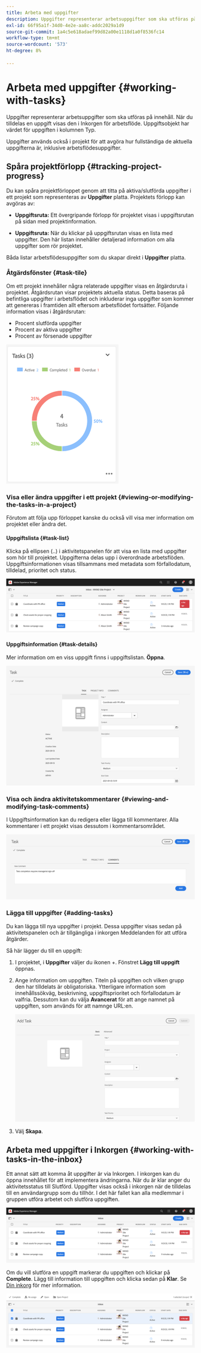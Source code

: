 ```yaml
---
title: Arbeta med uppgifter
description: Uppgifter representerar arbetsuppgifter som ska utföras på innehåll och används i projekt för att fastställa slutförandenivån för aktuella uppgifter
exl-id: 66f95a1f-34d0-4e2e-aa8c-addc2029a1d9
source-git-commit: 1a4c5e618adaef99d82a00e1118d1a0f8536fc14
workflow-type: tm+mt
source-wordcount: '573'
ht-degree: 8%

---
```


# Arbeta med uppgifter {#working-with-tasks}

Uppgifter representerar arbetsuppgifter som ska utföras på innehåll. När du tilldelas en uppgift visas den i Inkorgen för arbetsflöde. Uppgiftsobjekt har värdet för uppgiften i kolumnen Typ.

Uppgifter används också i projekt för att avgöra hur fullständiga de aktuella uppgifterna är, inklusive arbetsflödesuppgifter.

## Spåra projektförlopp {#tracking-project-progress}

Du kan spåra projektförloppet genom att titta på aktiva/slutförda uppgifter i ett projekt som representeras av **Uppgifter** platta. Projektets förlopp kan avgöras av:

* **Uppgiftsruta:** Ett övergripande förlopp för projektet visas i uppgiftsrutan på sidan med projektinformation.

* **Uppgiftsruta:** När du klickar på uppgiftsrutan visas en lista med uppgifter. Den här listan innehåller detaljerad information om alla uppgifter som rör projektet.

Båda listar arbetsflödesuppgifter som du skapar direkt i **Uppgifter** platta.

### Åtgärdsfönster {#task-tile}

Om ett projekt innehåller några relaterade uppgifter visas en åtgärdsruta i projektet. Åtgärdsrutan visar projektets aktuella status. Detta baseras på befintliga uppgifter i arbetsflödet och inkluderar inga uppgifter som kommer att genereras i framtiden allt eftersom arbetsflödet fortsätter. Följande information visas i åtgärdsrutan:

* Procent slutförda uppgifter
* Procent av aktiva uppgifter
* Procent av försenade uppgifter

![Aktivitetspanel](/help/sites-cloud/authoring/assets/projects-tasks-breakdown.png)

### Visa eller ändra uppgifter i ett projekt {#viewing-or-modifying-the-tasks-in-a-project}

Förutom att följa upp förloppet kanske du också vill visa mer information om projektet eller ändra det.

#### Uppgiftslista {#task-list}

Klicka på ellipsen (..) i aktivitetspanelen för att visa en lista med uppgifter som hör till projektet. Uppgifterna delas upp i överordnade arbetsflöden. Uppgiftsinformationen visas tillsammans med metadata som förfallodatum, tilldelad, prioritet och status.

![Uppgiftslista](/help/sites-cloud/authoring/assets/projects-task-list.png)

#### Uppgiftsinformation {#task-details}

Mer information om en viss uppgift finns i uppgiftslistan. **Öppna**.

![Uppgiftsinformation](/help/sites-cloud/authoring/assets/projects-task-details.png)

### Visa och ändra aktivitetskommentarer {#viewing-and-modifying-task-comments}

I Uppgiftsinformation kan du redigera eller lägga till kommentarer. Alla kommentarer i ett projekt visas dessutom i kommentarsområdet.

![Kommentarer om uppgifter](/help/sites-cloud/authoring/assets/projects-tasks-comments.png)

### Lägga till uppgifter {#adding-tasks}

Du kan lägga till nya uppgifter i projekt. Dessa uppgifter visas sedan på aktivitetspanelen och är tillgängliga i inkorgen Meddelanden för att utföra åtgärder.

Så här lägger du till en uppgift:

1. I projektet, i **Uppgifter** väljer du ikonen +. Fönstret **Lägg till uppgift** öppnas.
1. Ange information om uppgiften. Titeln på uppgiften och vilken grupp den har tilldelats är obligatoriska. Ytterligare information som innehållssökväg, beskrivning, uppgiftsprioritet och förfallodatum är valfria. Dessutom kan du välja **Avancerat** för att ange namnet på uppgiften, som används för att namnge URL:en.

   ![Lägg till en uppgift](/help/sites-cloud/authoring/assets/projects-add-task.png)

1. Välj **Skapa**.

## Arbeta med uppgifter i Inkorgen {#working-with-tasks-in-the-inbox}

Ett annat sätt att komma åt uppgifter är via Inkorgen. I inkorgen kan du öppna innehållet för att implementera ändringarna. När du är klar anger du aktivitetsstatus till Slutförd. Uppgifter visas också i inkorgen när de tilldelas till en användargrupp som du tillhör. I det här fallet kan alla medlemmar i gruppen utföra arbetet och slutföra uppgiften.

![Uppgifter i inkorgen](/help/sites-cloud/authoring/assets/projects-task-inbox.png)

Om du vill slutföra en uppgift markerar du uppgiften och klickar på **Complete**. Lägg till information till uppgiften och klicka sedan på **Klar**. Se [Din inkorg](/help/sites-cloud/authoring/inbox.md) för mer information.

![Uppgiftsmeddelanden](/help/sites-cloud/authoring/assets/projects-task-notifications.png)
